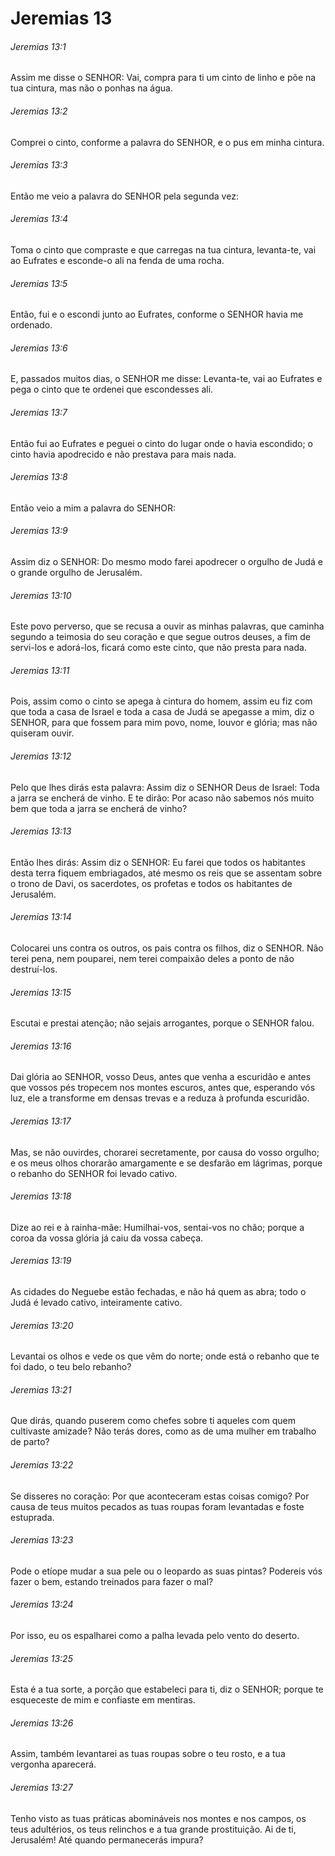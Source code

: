 # Jeremias 13

###### Jeremias 13:1

Assim me disse o SENHOR: Vai, compra para ti um cinto de linho e põe na tua cintura, mas não o ponhas na água.

###### Jeremias 13:2

Comprei o cinto, conforme a palavra do SENHOR, e o pus em minha cintura.

###### Jeremias 13:3

Então me veio a palavra do SENHOR pela segunda vez:

###### Jeremias 13:4

Toma o cinto que compraste e que carregas na tua cintura, levanta-te, vai ao Eufrates e esconde-o ali na fenda de uma rocha.

###### Jeremias 13:5

Então, fui e o escondi junto ao Eufrates, conforme o SENHOR havia me ordenado.

###### Jeremias 13:6

E, passados muitos dias, o SENHOR me disse: Levanta-te, vai ao Eufrates e pega o cinto que te ordenei que escondesses ali.

###### Jeremias 13:7

Então fui ao Eufrates e peguei o cinto do lugar onde o havia escondido; o cinto havia apodrecido e não prestava para mais nada.

###### Jeremias 13:8

Então veio a mim a palavra do SENHOR:

###### Jeremias 13:9

Assim diz o SENHOR: Do mesmo modo farei apodrecer o orgulho de Judá e o grande orgulho de Jerusalém.

###### Jeremias 13:10

Este povo perverso, que se recusa a ouvir as minhas palavras, que caminha segundo a teimosia do seu coração e que segue outros deuses, a fim de servi-los e adorá-los, ficará como este cinto, que não presta para nada.

###### Jeremias 13:11

Pois, assim como o cinto se apega à cintura do homem, assim eu fiz com que toda a casa de Israel e toda a casa de Judá se apegasse a mim, diz o SENHOR, para que fossem para mim povo, nome, louvor e glória; mas não quiseram ouvir.

###### Jeremias 13:12

Pelo que lhes dirás esta palavra: Assim diz o SENHOR Deus de Israel: Toda a jarra se encherá de vinho. E te dirão: Por acaso não sabemos nós muito bem que toda a jarra se encherá de vinho?

###### Jeremias 13:13

Então lhes dirás: Assim diz o SENHOR: Eu farei que todos os habitantes desta terra fiquem embriagados, até mesmo os reis que se assentam sobre o trono de Davi, os sacerdotes, os profetas e todos os habitantes de Jerusalém.

###### Jeremias 13:14

Colocarei uns contra os outros, os pais contra os filhos, diz o SENHOR. Não terei pena, nem pouparei, nem terei compaixão deles a ponto de não destruí-los.

###### Jeremias 13:15

Escutai e prestai atenção; não sejais arrogantes, porque o SENHOR falou.

###### Jeremias 13:16

Dai glória ao SENHOR, vosso Deus, antes que venha a escuridão e antes que vossos pés tropecem nos montes escuros, antes que, esperando vós luz, ele a transforme em densas trevas e a reduza à profunda escuridão.

###### Jeremias 13:17

Mas, se não ouvirdes, chorarei secretamente, por causa do vosso orgulho; e os meus olhos chorarão amargamente e se desfarão em lágrimas, porque o rebanho do SENHOR foi levado cativo.

###### Jeremias 13:18

Dize ao rei e à rainha-mãe: Humilhai-vos, sentai-vos no chão; porque a coroa da vossa glória já caiu da vossa cabeça.

###### Jeremias 13:19

As cidades do Neguebe estão fechadas, e não há quem as abra; todo o Judá é levado cativo, inteiramente cativo.

###### Jeremias 13:20

Levantai os olhos e vede os que vêm do norte; onde está o rebanho que te foi dado, o teu belo rebanho?

###### Jeremias 13:21

Que dirás, quando puserem como chefes sobre ti aqueles com quem cultivaste amizade? Não terás dores, como as de uma mulher em trabalho de parto?

###### Jeremias 13:22

Se disseres no coração: Por que aconteceram estas coisas comigo? Por causa de teus muitos pecados as tuas roupas foram levantadas e foste estuprada.

###### Jeremias 13:23

Pode o etíope mudar a sua pele ou o leopardo as suas pintas? Podereis vós fazer o bem, estando treinados para fazer o mal?

###### Jeremias 13:24

Por isso, eu os espalharei como a palha levada pelo vento do deserto.

###### Jeremias 13:25

Esta é a tua sorte, a porção que estabeleci para ti, diz o SENHOR; porque te esqueceste de mim e confiaste em mentiras.

###### Jeremias 13:26

Assim, também levantarei as tuas roupas sobre o teu rosto, e a tua vergonha aparecerá.

###### Jeremias 13:27

Tenho visto as tuas práticas abomináveis nos montes e nos campos, os teus adultérios, os teus relinchos e a tua grande prostituição. Ai de ti, Jerusalém! Até quando permanecerás impura?

